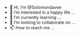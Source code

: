 - 👋 Hi, I’m @Solomondavee
- 👀 I’m interested in a happy life ...
- 🌱 I’m currently learning ...
- 💞️ I’m looking to collaborate on ...
- 📫 How to reach me ...

<!---
Solomondavee/Solomondavee is a ✨ special ✨ repository because its `README.md` (this file) appears on your GitHub profile.
You can click the Preview link to take a look at your changes.
--->
